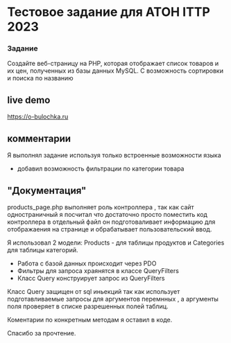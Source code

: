 # Тестовое задание для АТОН ITTP 2023

### Задание 
Создайте веб-страницу на PHP, которая отображает список товаров
и их цен, полученных из базы данных MySQL. С возможность сортировки и поиска по названию

## live demo
<a href="https://o-bulochka.ru">https://o-bulochka.ru</a>

## комментарии
  Я выполнял задание используя только встроенные возможности языка
  + добавил возможность фильтрации по категории товара
  
## "Документация"
  
  products_page.php выполняет роль контроллера , так как сайт одностраничный я посчитал что достаточно просто поместить код контроллера в отдельный файл
  он подготоваливает информацию для отображаения на странице и обрабатывает пользовательский ввод.
  
  Я использовал 2 модели: Products - для таблицы продуктов и Categories для таблицы категорий.
  
  + Работа с базой данных происходит через PDO
  + Фильтры для запроса храянятся в классе QueryFilters
  + Класс Query конструирует запрос из QueryFilters
  
  Класс Query защищен от sql иньекций так как использует подготавливаемые запросы для аргументов перемнных , а аргументы поля проверяет в списке разрешенных полей таблиц.
  
Коментарии по конкретным методам я оставил в коде.

Спасибо за прочтение.
